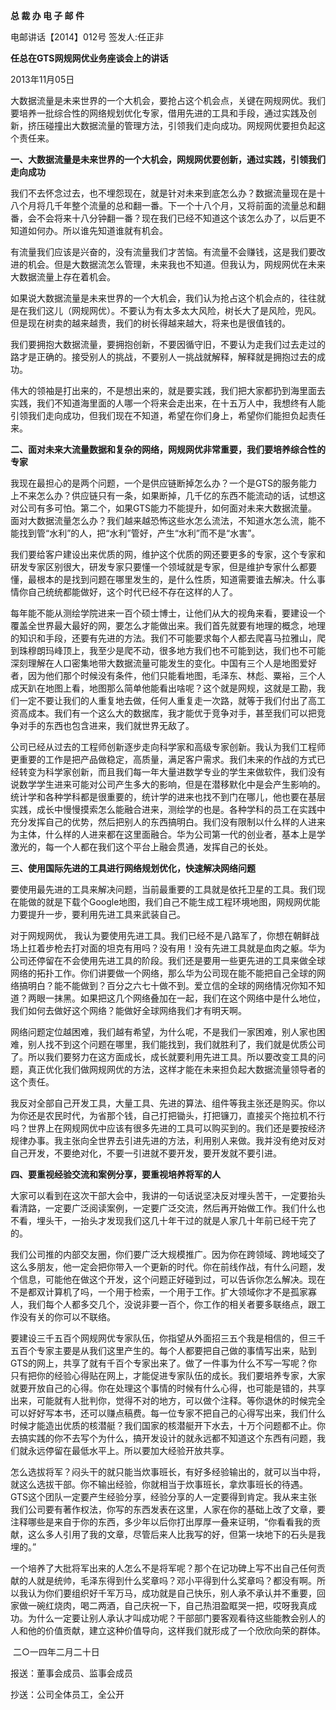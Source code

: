 **总 裁 办 电 子 邮 件**

 

电邮讲话【2014】012号         签发人:任正非



 

**任总在GTS网规网优业务座谈会上的讲话**

2013年11月05日

大数据流量是未来世界的一个大机会，要抢占这个机会点，关键在网规网优。我们要培养一批综合性的网络规划优化专家，借用先进的工具和手段，通过实践及创新，挤压碰撞出大数据流量的管理方法，引领我们走向成功。网规网优要担负起这个责任来。

**一、大数据流量是未来世界的一个大机会，网规网优要创新，通过实践，引领我们走向成功**

我们不去怀念过去，也不埋怨现在，就是针对未来到底怎么办？数据流量现在是十八个月将几千年整个流量的总和翻一番。下一个十八个月，又将前面的流量总和翻番，会不会将来十八分钟翻一番？现在我们已经不知道这个该怎么办了，以后更不知道如何办。所以谁先知道谁就有机会。

有流量我们应该是兴奋的，没有流量我们才苦恼。有流量不会赚钱，这是我们要改进的机会。但是大数据流怎么管理，未来我也不知道。但我认为，网规网优在未来大数据流量上存在着机会。

如果说大数据流量是未来世界的一个大机会，我们认为抢占这个机会点的，往往就是在我们这儿（网规网优）。不要认为有太多太大风险，树长大了是风险，兜风。但是现在树卖的越来越贵，我们的树长得越来越大，将来也是很值钱的。

我们要拥抱大数据流量，要拥抱创新，不要因循守旧，不要认为走我们过去走过的路才是正确的。接受别人的挑战，不要别人一挑战就解释，解释就是拥抱过去的成功。

伟大的领袖是打出来的，不是想出来的，就是要实践，我们把大家都扔到海里面去实践，我们不知道海里面的人哪一个将来会走出来，在十五万人中，我想终有人能引领我们走向成功，但我们现在不知道，希望在你们身上，希望你们能担负起责任来。

**二、面对未来大流量数据和复杂的网络，网规网优非常重要，我们要培养综合性的专家**

我现在最担心的是两个问题，一个是供应链断掉怎么办？一个是GTS的服务能力上不来怎么办？供应链只有一条，如果断掉，几千亿的东西不能流动的话，试想这对公司有多可怕。第二个，如果GTS能力不能提升，如何面对未来大数据流量。面对大数据流量怎么办？我们越来越恐怖这些水怎么流法，不知道水怎么流，能不能找到管“水利”的人，把“水利”管好，产生“水利”而不是“水害”。

我们要给客户建设出来优质的网，维护这个优质的网还要更多的专家，这个专家和研发专家区别很大，研发专家只要懂一个领域就是专家，但是维护专家什么都要懂，最根本的是找到问题在哪里发生的，是什么性质，知道需要谁去解决。什么事情你自己统统都能做好，这个时代已经不存在这样的人了。

每年能不能从测绘学院进来一百个硕士博士，让他们从大的视角来看，要建设一个覆盖全世界最大最好的网，要怎么才能做出来。我们首先就要有地理的概念，地理的知识和手段，还要有先进的方法。我们不可能要求每个人都去爬喜马拉雅山，爬到珠穆朗玛峰顶上，我至少是爬不动，很多地方我们也不可能到达，我们也不可能深刻理解在人口密集地带大数据流量可能发生的变化。中国有三个人是地图爱好者，因为他们那个时候没有条件，他们只能看地图，毛泽东、林彪、粟裕，三个人成天趴在地图上看，地图那么简单他能看出啥呢？这个就是网规，这就是工勘，我们一定不要让我们的人重复地去做，任何人重复走一次路，就等于我们付出了高工资高成本。我们有一个这么大的数据库，我才能优于竞争对手，甚至我们可以把竞争对手的东西也包含进来，我们就世界无敌了。

公司已经从过去的工程师创新逐步走向科学家和高级专家创新。我认为我们工程师更重要的工作是把产品做稳定，高质量，满足客户需求。我们未来的作战的方式已经转变为科学家创新，而且我们每一年大量进数学专业的学生来做软件，我们没有说数学学生进来可能对公司产生多大的影响，但是在潜移默化中是会产生影响的。统计学和各种学科都是很重要的，统计学的进来也找不到门在哪儿，他也要在基层实践，成长中慢慢摸索怎么能融合进来，测绘学的也是。各种学科的员工在实践中充分发挥自己的优势，然后把别人的东西搞明白。我们没有限制以什么样的人进来为主体，什么样的人进来都在这里面融合。华为公司第一代的创业者，基本上是学激光的，每一个人都在我们这个平台上融会贯通，发挥自己的长处。

**三、使用国际先进的工具进行网络规划优化，快速解决网络问题**

要使用最先进的工具来解决问题，当前最重要的工具就是依托卫星的工具。我们现在能做的就是下载个Google地图，我们自己不能生成工程环境地图，网规网优能力要提升一步，要利用先进工具来武装自己。

对于网规网优， 我认为要使用先进工具。我们已经不是八路军了，你想在朝鲜战场上扛着步枪去打对面的坦克有用吗？没有用！没有先进工具就是血肉之躯。华为公司还停留在不会使用先进工具的阶段。我们还是要用一些更先进的工具来做全球网络的拓扑工作。你们讲要做一个网络，那么华为公司现在能不能把自己全球的网络搞明白？能不能做到？百分之六七十做不到。爱立信的全球的网络情况你知不知道？两眼一抹黑。如果把这几个网络叠加在一起，我们在这个网络中是什么地位，我们如何去做好这个网络？能做好全球网络我们才有明天啊。

网络问题定位越困难，我们越有希望，为什么呢，不是我们一家困难，别人家也困难，别人找不到这个问题在哪里，我们能找到，我们就胜利了，我们就是优质公司了。所以我们要努力在这方面成长，成长就要利用先进工具。所以要改变工具的问题，真正优化我们做网规网优的方法，这样才能在未来担负起大数据流量领导者的这个责任。

我反对全部自己开发工具，大量工具、先进的算法、组件等我主张还是购买。你以为你还是农民时代，为省那个钱，自己打把锄头，打把镰刀，直接买个拖拉机不行吗？世界上在网规网优中应该有很多先进的工具可以购买到的。我们还是要按经济规律办事。我主张向全世界去引进先进的方法，利用别人来做。我并没有绝对反对自己开发，不要绝对化，不要一引进就不要开发，要开发就不要引进。

**四、要重视经验交流和案例分享，要重视培养将军的人**

大家可以看到在这次干部大会中，我讲的一句话说坚决反对埋头苦干，一定要抬头看清路，一定要广泛阅读案例，一定要广泛交流，然后再开始做工作。我们什么也不看，埋头干，一抬头才发现我们这几十年干过的就是人家几十年前已经干完了的。

我们公司推的内部交友圈，你们要广泛大规模推广。因为你在跨领域、跨地域交了这么多朋友，他一定会把你带入一个更新的时代。你在前线作战，有什么问题，发个信息，可能他在做这个开发，这个问题正好碰到过，可以告诉你怎么解决。现在不是都双计算机了吗，一个用于检索，一个用于工作。扩大领域你才不是孤家寡人，我们每个人都多交几个，没说非要一百个，你工作的相关者要多联络点，跟工作没有关的你可以不联络。

要建设三千五百个网规网优专家队伍，你指望从外面招三五个我是相信的，但三千五百个专家主要是从我们这里产生的。每个人都要把自己做的事情写出来，贴到GTS的网上，共享了就有千百个专家出来了。做了一件事为什么不写一写呢？你只有把你的经验心得贴在网上，才能促进专家队伍的成长。我们要培养专家，大家就要开放自己的心得。你在处理这个事情的时候有什么心得，也可能是错的，共享出来，可能就有人批判你，觉得不对的地方，可以做个注释。等你退休的时候完全可以好好写本书，还可以赚点稿费。每一位专家不把自己的心得写出来，我们什么时候才能造出优质的核潜艇？我们国家的核潜艇开下水去，十万个问题都不止。你去搞实践的你不去写个为什么，搞开发设计的就永远都不知道这个东西有问题，我们就永远停留在最低水平上。所以要加大经验开放共享。

怎么选拔将军？闷头干的就只能当炊事班长，有好多经验输出的，就可以当中将，就这么选拔干部。你不输出经验，你就相当于炊事班长，拿炊事班长的待遇。GTS这个团队一定要产生经验分享，经验分享的人一定要得到肯定。我从来主张我们公司要有著作权法，你写的东西发表在这里，人家在你的基础上改了文章，要注释哪些是来自于你的东西，多少年以后你打出厚厚一叠来证明，“你看看我的贡献，这么多人引用了我的文章，尽管后来人比我写的好，但第一块地下的石头是我埋的。”

一个培养了大批将军出来的人怎么不是将军呢？那个在记功碑上写不出自己任何贡献的人就是统帅，毛泽东得到什么奖章吗？邓小平得到什么奖章吗？都没有啊。所以我认为你们要组织好千军万马，成功就是自己快乐，别人承不承认并不重要，回家做一碗红烧肉，喝二两酒，自己庆祝一下，自己热泪盈眶哭一把，哎呀我真成功。为什么一定要让别人承认才叫成功呢？干部部门要客观看待这些能教会别人的人和他的价值贡献，建立这种价值导向，这样我们就形成了一个欣欣向荣的群体。

​     二○一四年二月二十日



报送：董事会成员、监事会成员

抄送：公司全体员工，全公开